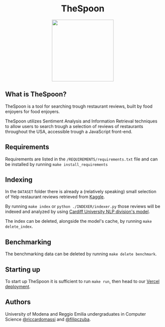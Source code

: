 <h1 align="center">TheSpoon</h1>

<div align="center">
  <img width="200" height="200" src="https://github.com/riccardomassi/TheSpoon/blob/main/GUI/public/light/light-mode-logo.png">
</div>

## What is TheSpoon?
TheSpoon is a tool for searching trough restaurant reviews, built by food enjoyers for food enjoyers.

TheSpoon utilizes Sentiment Analysis and Information Retrieval techniques to allow users to search trough a selection of reviews of restaurants throughout the USA, accessible trough a JavaScript front-end.

## Requirements
Requirements are listed in the `/REQUIREMENTS/requirements.txt` file and can be installed by running `make install_requirements`

## Indexing
In the `DATASET` folder there is already a (relatively speaking) small selection of Yelp restaurant reviews retrieved from [Kaggle](https://www.kaggle.com/datasets/yelp-dataset/yelp-dataset).

By running `make index` or `python ./INDEXER/indexer.py` those reviews will be indexed and analyzed by using [Cardiff University NLP division's model](https://huggingface.co/cardiffnlp/twitter-roberta-base-sentiment-latest).

The index can be deleted, alongside the model's cache, by running `make delete_index`.

## Benchmarking
The benchmarking data can be deleted by running `make delete benchmark`.

## Starting up
To start up TheSpoon it is sufficient to run `make run`, then head to our [Vercel deployment](https://thespoon.vercel.app).

## Authors
 University of Modena and Reggio Emilia undergraduates in Computer Science [@riccardomassi](https://github.com/riccardomassi/) and [@filipczuba](https://github.com/filipczuba/).
